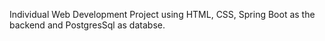 Individual Web Development Project using HTML, CSS, Spring Boot as the backend and PostgresSql as databse.
